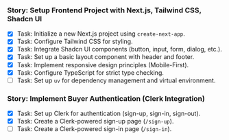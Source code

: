 ### Story: Setup Frontend Project with Next.js, Tailwind CSS, Shadcn UI
- [x] Task: Initialize a new Next.js project using `create-next-app`.
- [x] Task: Configure Tailwind CSS for styling.
- [x] Task: Integrate Shadcn UI components (button, input, form, dialog, etc.).
- [x] Task: Set up a basic layout component with header and footer.
- [x] Task: Implement responsive design principles (Mobile-First).
- [x] Task: Configure TypeScript for strict type checking.
- [ ] Task: Set up `uv` for dependency management and virtual environment.

### Story: Implement Buyer Authentication (Clerk Integration)
- [x] Task: Set up Clerk for authentication (sign-up, sign-in, sign-out).
- [x] Task: Create a Clerk-powered sign-up page (`/sign-up`).
- [ ] Task: Create a Clerk-powered sign-in page (`/sign-in`).
